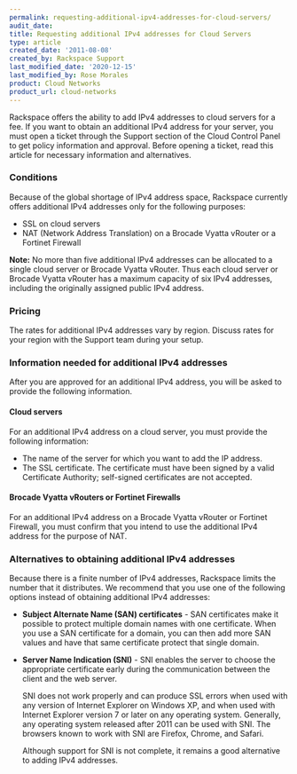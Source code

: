 ```yaml
---
permalink: requesting-additional-ipv4-addresses-for-cloud-servers/
audit_date:
title: Requesting additional IPv4 addresses for Cloud Servers
type: article
created_date: '2011-08-08'
created_by: Rackspace Support
last_modified_date: '2020-12-15'
last_modified_by: Rose Morales
product: Cloud Networks
product_url: cloud-networks
---
```


Rackspace offers the ability to add IPv4 addresses to cloud servers for a fee.
If you want to obtain an additional IPv4 address for your server, you must open
a ticket through the Support section of the Cloud Control Panel to get policy
information and approval. Before opening a ticket, read this article for
necessary information and alternatives.

### Conditions

Because of the global shortage of IPv4 address space, Rackspace currently offers
additional IPv4 addresses only for the following purposes:

- SSL on cloud servers
- NAT (Network Address Translation) on a Brocade Vyatta vRouter or a Fortinet Firewall

**Note:** No more than five additional IPv4 addresses can be allocated to a
single cloud server or Brocade Vyatta vRouter. Thus each cloud server or Brocade
Vyatta vRouter has a maximum capacity of six IPv4 addresses, including the
originally assigned public IPv4 address.

### Pricing

The rates for additional IPv4 addresses vary by region. Discuss rates for your
region with the Support team during your setup.

### Information needed for additional IPv4 addresses

After you are approved for an additional IPv4 address, you will be asked to
provide the following information.

#### Cloud servers

For an additional IPv4 address on a cloud server, you must provide the following
information:

- The name of the server for which you want to add the IP address.
- The SSL certificate. The certificate must have been signed by a valid
  Certificate Authority; self-signed certificates are not accepted.

#### Brocade Vyatta vRouters or Fortinet Firewalls

For an additional IPv4 address on a Brocade Vyatta vRouter or Fortinet Firewall,
you must confirm that you intend to use the additional IPv4 address for the
purpose of NAT.

### Alternatives to obtaining additional IPv4 addresses

Because there is a finite number of IPv4 addresses, Rackspace limits the number
that it distributes. We recommend that you use one of the following options
instead of obtaining additional IPv4 addresses:

- **Subject Alternate Name (SAN) certificates** - SAN certificates make it
  possible to protect multiple domain names with one certificate. When you use a
  SAN certificate for a domain, you can then add more SAN values and have that
  same certificate protect that single domain.

- **Server Name Indication (SNI)** - SNI enables the server to choose the
  appropriate certificate early during the communication between the client and
  the web server.

  SNI does not work properly and can produce SSL errors when used with any
  version of Internet Explorer on Windows XP, and when used with Internet
  Explorer version 7 or later on any operating system. Generally, any operating
  system released after 2011 can be used with SNI. The browsers known to work
  with SNI are Firefox, Chrome, and Safari.

  Although support for SNI is not complete, it remains a good alternative to
  adding IPv4 addresses.
